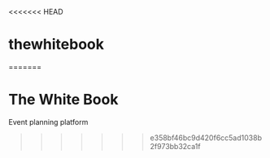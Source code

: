 <<<<<<< HEAD
# thewhitebook
=======
# The White Book

Event planning platform
>>>>>>> e358bf46bc9d420f6cc5ad1038b2f973bb32ca1f
